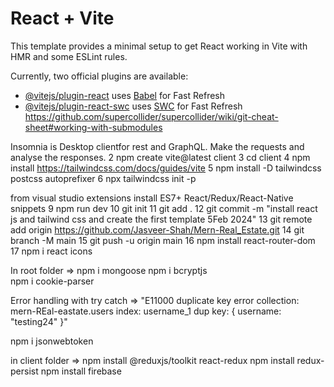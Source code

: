 # React + Vite

This template provides a minimal setup to get React working in Vite with HMR and some ESLint rules.

Currently, two official plugins are available:

- [@vitejs/plugin-react](https://github.com/vitejs/vite-plugin-react/blob/main/packages/plugin-react/README.md) uses [Babel](https://babeljs.io/) for Fast Refresh
- [@vitejs/plugin-react-swc](https://github.com/vitejs/vite-plugin-react-swc) uses [SWC](https://swc.rs/) for Fast Refresh
https://github.com/supercollider/supercollider/wiki/git-cheat-sheet#working-with-submodules


Insomnia is Desktop clientfor rest and GraphQL. Make the requests and analyse the responses.
   2 npm create vite@latest client
   3 cd client
   4 npm install
   https://tailwindcss.com/docs/guides/vite
   5 npm install -D tailwindcss postcss autoprefixer
   6 npx tailwindcss init -p

  from visual studio extensions install ES7+ React/Redux/React-Native snippets
   9 npm run dev
  10 git init
  11 git add .
  12 git commit -m "install react js and tailwind css and create the first template 5Feb 2024"
  13 git remote add origin https://github.com/Jasveer-Shah/Mern-Real_Estate.git
  14 git branch -M main
  15 git push -u origin main
  16 npm install react-router-dom
  17 npm i react icons

  In root folder =>
  npm i mongoose
  npm i bcryptjs  
  npm i cookie-parser

  Error handling with try catch =>
  "E11000 duplicate key error collection: mern-REal-eastate.users index: username_1 dup key: { username: \"testing24\" }"

  npm i jsonwebtoken

  in client folder =>
  npm install @reduxjs/toolkit react-redux
  npm install redux-persist
  npm install firebase